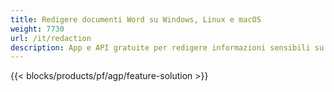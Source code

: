 ```yaml
---
title: Redigere documenti Word su Windows, Linux e macOS 
weight: 7730
url: /it/redaction
description: App e API gratuite per redigere informazioni sensibili su file DOC, DOCX e ODT
---
```


{{< blocks/products/pf/agp/feature-solution >}} 

